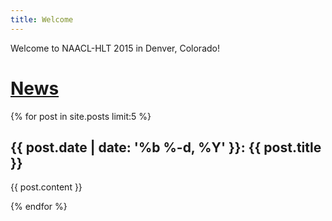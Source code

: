 ```yaml
---
title: Welcome
---
```


Welcome to NAACL-HLT 2015 in Denver, Colorado!

# [News](all-news.html)

{% for post in site.posts limit:5 %}

## {{ post.date | date: '%b %-d, %Y' }}: {{ post.title }}

{{ post.content }}

{% endfor %}
